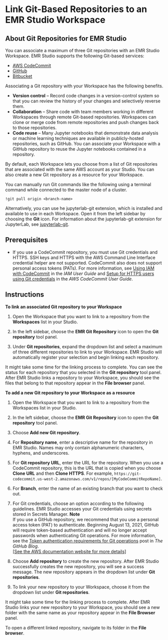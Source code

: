 # Link Git\-Based Repositories to an EMR Studio Workspace<a name="emr-studio-git-repo"></a>

## About Git Repositories for EMR Studio<a name="emr-studio-git-repo-about"></a>

You can associate a maximum of three Git repositories with an EMR Studio Workspace\. EMR Studio supports the following Git\-based services:
+ [AWS CodeCommit](http://aws.amazon.com/codecommit)
+ [GitHub](https://github.com)
+ [Bitbucket](https://bitbucket.org/)

 Associating a Git repository with your Workspace has the following benefits\.
+ **Version control** – Record code changes in a version\-control system so that you can review the history of your changes and selectively reverse them\.
+ **Collaboration** – Share code with team members working in different Workspaces through remote Git\-based repositories\. Workspaces can clone or merge code from remote repositories and push changes back to those repositories\.
+ **Code reuse** – Many Jupyter notebooks that demonstrate data analysis or machine learning techniques are available in publicly\-hosted repositories, such as GitHub\. You can associate your Workspace with a GitHub repository to reuse the Jupyter notebooks contained in a repository\.

By default, each Workspace lets you choose from a list of Git repositories that are associated with the same AWS account as your Studio\. You can also create a new Git repository as a resource for your Workspace\.

You can manually run Git commands like the following using a terminal command while connected to the master node of a cluster\. 

```
!git pull origin <branch-name>
```

Alternatively, you can use he jupyterlab\-git extension, which is installed and available to use in each Workspace\. Open it from the left sidebar by choosing the **Git** icon\. For information about the jupyterlab\-git extension for JupyterLab, see [jupyterlab\-git](https://github.com/jupyterlab/jupyterlab-git)\.

## Prerequisites<a name="emr-studio-git-prereqs"></a>
+ If you use a CodeCommit repository, you must use Git credentials and HTTPS\. SSH keys and HTTPS with the AWS Command Line Interface credential helper are not supported\. CodeCommit also does not support personal access tokens \(PATs\)\. For more information, see [Using IAM with CodeCommit](https://docs.aws.amazon.com/IAM/latest/UserGuide/id_credentials_ssh-keys.html) in the *IAM User Guide* and [Setup for HTTPS users using Git credentials](https://docs.aws.amazon.com/codecommit/latest/userguide/setting-up-gc.html) in the *AWS CodeCommit User Guide*\.

## Instructions<a name="emr-studio-link-git-repo"></a>

**To link an associated Git repository to your Workspace**

1. Open the Workspace that you want to link to a repository from the **Workspaces** list in your Studio\.

1. In the left sidebar, choose the **EMR Git Repository** icon to open the **Git repository** tool panel\.

1. Under **Git repositories**, expand the dropdown list and select a maximum of three different repositories to link to your Workspace\. EMR Studio will automatically register your selection and begin linking each repository\. 

It might take some time for the linking process to complete\. You can see the status for each repository that you selected in the **Git repository** tool panel\. After EMR Studio links a repository to your Workspace, you should see the files that belong to that repository appear in the **File browser** panel\.

**To add a new Git repository to your Workspace as a resource**

1. Open the Workspace that you want to link to a repository from the Workspaces list in your Studio\.

1. In the left sidebar, choose the **EMR Git Repository** icon to open the **Git repository** tool panel\.

1. Choose **Add new Git repository**\.

1. For **Repository name**, enter a descriptive name for the repository in EMR Studio\. Names may only contain alphanumeric characters, hyphens, and underscores\.

1. For **Git repository URL**, enter the URL for the repository\. When you use a CodeCommit repository, this is the URL that is copied when you choose **Clone URL** and then **Clone HTTPS**\. For example, `https://git-codecommit.us-west-2.amazonaws.com/v1/repos/[MyCodeCommitRepoName]`\.

1. For **Branch**, enter the name of an existing branch that you want to check out\.

1. For Git credentials, choose an option according to the following guidelines\. EMR Studio accesses your Git credentials using secrets stored in Secrets Manager\.
**Note**  
If you use a GitHub repository, we recommend that you use a personal access token \(PAT\) to authenticate\. Beginning August 13, 2021, GitHub will require token\-based authentication and will no longer accept passwords when authenticating Git operations\. For more information, see the [Token authentication requirements for Git operations](https://github.blog/2020-12-15-token-authentication-requirements-for-git-operations/) post in *The GitHub Blog*\.    
[\[See the AWS documentation website for more details\]](http://docs.aws.amazon.com/emr/latest/ManagementGuide/emr-studio-git-repo.html)

1. Choose **Add repository** to create the new repository\. After EMR Studio successfully creates the new repository, you will see a success message\. The new repository appears in the dropdown list under **Git repositories**\.

1. To link your new repository to your Workspace, choose it from the dropdown list under **Git repositories**\.

It might take some time for the linking process to complete\. After EMR Studio links your new repository to your Workspace, you should see a new folder with the same name as your repository appear in the **File Browser** panel\.

To open a different linked repository, navigate to its folder in the **File browser**\. 